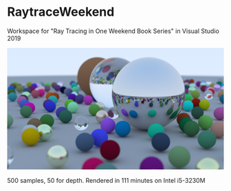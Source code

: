 # RaytraceWeekend
Workspace for "Ray Tracing in One Weekend Book Series" in Visual Studio 2019 

![alt text](https://github.com/ttesla/RaytraceWeekend/blob/main/Raytrace_1/Raytrace_1/render/render.png)

500 samples, 50 for depth. Rendered in 111 minutes on Intel i5-3230M
